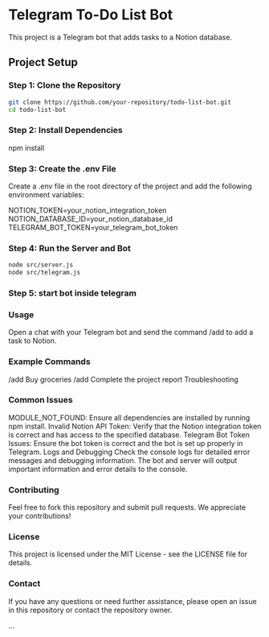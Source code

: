 # Telegram To-Do List Bot

This project is a Telegram bot that adds tasks to a Notion database.

## Project Setup

### Step 1: Clone the Repository

```bash
git clone https://github.com/your-repository/todo-list-bot.git
cd todo-list-bot
```

### Step 2: Install Dependencies
npm install

### Step 3: Create the .env File

Create a .env file in the root directory of the project and add the following environment variables:

NOTION_TOKEN=your_notion_integration_token
NOTION_DATABASE_ID=your_notion_database_id
TELEGRAM_BOT_TOKEN=your_telegram_bot_token

### Step 4: Run the Server and Bot

```bash
node src/server.js
node src/telegram.js
```

### Step 5: start bot inside telegram


### Usage



Open a chat with your Telegram bot and send the command /add <your task> to add a task to Notion.

### Example Commands
/add Buy groceries
/add Complete the project report
Troubleshooting

### Common Issues
MODULE_NOT_FOUND: Ensure all dependencies are installed by running npm install.
Invalid Notion API Token: Verify that the Notion integration token is correct and has access to the specified database.
Telegram Bot Token Issues: Ensure the bot token is correct and the bot is set up properly in Telegram.
Logs and Debugging
Check the console logs for detailed error messages and debugging information. The bot and server will output important information and error details to the console.

### Contributing
Feel free to fork this repository and submit pull requests. We appreciate your contributions!

### License
This project is licensed under the MIT License - see the LICENSE file for details.

### Contact
If you have any questions or need further assistance, please open an issue in this repository or contact the repository owner.

...
